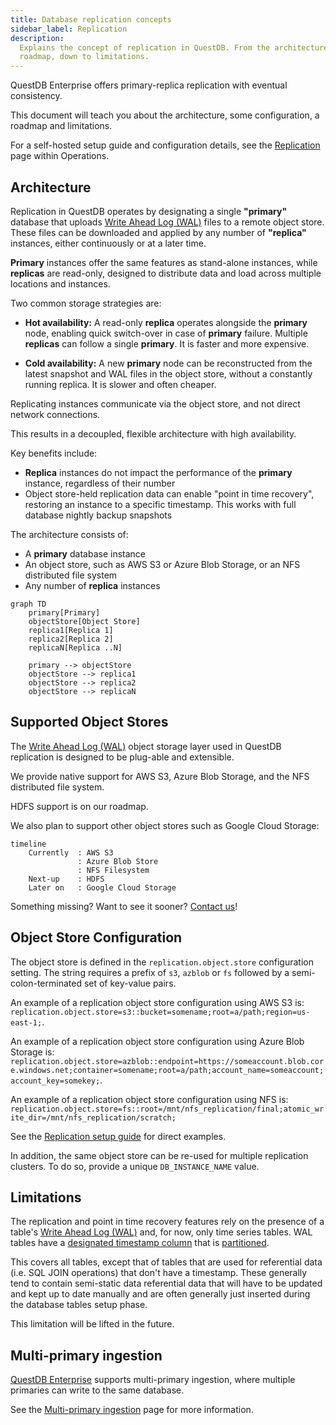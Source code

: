 ```yaml
---
title: Database replication concepts
sidebar_label: Replication
description:
  Explains the concept of replication in QuestDB. From the architecture, to the
  roadmap, down to limitations.
---
```


QuestDB Enterprise offers primary-replica replication with eventual consistency.

This document will teach you about the architecture, some configuration, a
roadmap and limitations.

For a self-hosted setup guide and configuration details, see the
[Replication](/docs/operations/replication) page within Operations.

## Architecture

Replication in QuestDB operates by designating a single **"primary"** database
that uploads [Write Ahead Log (WAL)](/docs/concept/write-ahead-log/) files to a
remote object store. These files can be downloaded and applied by any number of
**"replica"** instances, either continuously or at a later time.

**Primary** instances offer the same features as stand-alone instances, while
**replicas** are read-only, designed to distribute data and load across multiple
locations and instances.

Two common storage strategies are:

- **Hot availability:** A read-only **replica** operates alongside the
  **primary** node, enabling quick switch-over in case of **primary** failure.
  Multiple **replicas** can follow a single **primary**. It is faster and more
  expensive.

- **Cold availability:** A new **primary** node can be reconstructed from the
  latest snapshot and WAL files in the object store, without a constantly
  running replica. It is slower and often cheaper.

Replicating instances communicate via the object store, and not direct network
connections.

This results in a decoupled, flexible architecture with high availability.

Key benefits include:

- **Replica** instances do not impact the performance of the **primary**
  instance, regardless of their number
- Object store-held replication data can enable "point in time recovery",
  restoring an instance to a specific timestamp. This works with full database
  nightly backup snapshots

The architecture consists of:

- A **primary** database instance
- An object store, such as AWS S3 or Azure Blob Storage, or an NFS distributed
  file system
- Any number of **replica** instances

```mermaid
graph TD
    primary[Primary]
    objectStore[Object Store]
    replica1[Replica 1]
    replica2[Replica 2]
    replicaN[Replica ..N]

    primary --> objectStore
    objectStore --> replica1
    objectStore --> replica2
    objectStore --> replicaN
```

## Supported Object Stores

The [Write Ahead Log (WAL)](/docs/concept/write-ahead-log/) object storage layer
used in QuestDB replication is designed to be plug-able and extensible.

We provide native support for AWS S3, Azure Blob Storage, and the NFS
distributed file system.

HDFS support is on our roadmap.

We also plan to support other object stores such as Google Cloud Storage:

```mermaid
timeline
    Currently  : AWS S3
               : Azure Blob Store
               : NFS Filesystem
    Next-up    : HDFS
    Later on   : Google Cloud Storage
```

Something missing? Want to see it sooner? [Contact us](/enterprise/contact)!

## Object Store Configuration

The object store is defined in the `replication.object.store` configuration
setting. The string requires a prefix of `s3`, `azblob` or `fs` followed by a
semi-colon-terminated set of key-value pairs.

An example of a replication object store configuration using AWS S3 is:
`replication.object.store=s3::bucket=somename;root=a/path;region=us-east-1;`.

An example of a replication object store configuration using Azure Blob Storage
is:
`replication.object.store=azblob::endpoint=https://someaccount.blob.core.windows.net;container=somename;root=a/path;account_name=someaccount;account_key=somekey;`.

An example of a replication object store configuration using NFS is:
`replication.object.store=fs::root=/mnt/nfs_replication/final;atomic_write_dir=/mnt/nfs_replication/scratch;`

See the [Replication setup guide](/docs/operations/replication) for direct
examples.

<Screenshot
  alt="Two primaries sharing an object store service."
  src="images/docs/concepts/replication-streams.webp"
/>

In addition, the same object store can be re-used for multiple replication
clusters. To do so, provide a unique `DB_INSTANCE_NAME` value.

## Limitations

The replication and point in time recovery features rely on the presence of a
table's [Write Ahead Log (WAL)](/docs/concept/write-ahead-log/) and, for now,
only time series tables. WAL tables have a
[designated timestamp column](/docs/concept/designated-timestamp/) that is
[partitioned](/docs/concept/partitions/).

This covers all tables, except that of tables that are used for referential data
(i.e. SQL JOIN operations) that don't have a timestamp. These generally tend to
contain semi-static data referential data that will have to be updated and kept
up to date manually and are often generally just inserted during the database
tables setup phase.

This limitation will be lifted in the future.

## Multi-primary ingestion

[QuestDB Enterprise](/enterprise/) supports multi-primary ingestion, where
multiple primaries can write to the same database.

See the [Multi-primary ingestion](/docs/operations/multi-primary-ingestion/)
page for more information.
